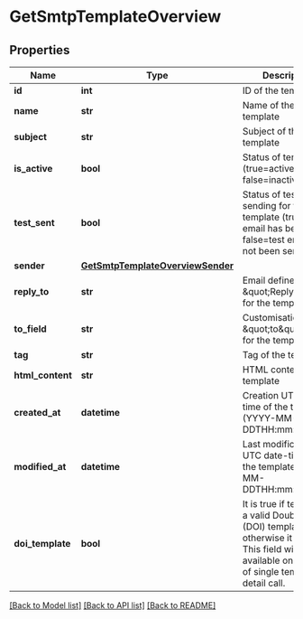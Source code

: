 # GetSmtpTemplateOverview

## Properties
Name | Type | Description | Notes
------------ | ------------- | ------------- | -------------
**id** | **int** | ID of the template | 
**name** | **str** | Name of the template | 
**subject** | **str** | Subject of the template | 
**is_active** | **bool** | Status of template (true&#x3D;active, false&#x3D;inactive) | 
**test_sent** | **bool** | Status of test sending for the template (true&#x3D;test email has been sent, false&#x3D;test email has not been sent) | 
**sender** | [**GetSmtpTemplateOverviewSender**](GetSmtpTemplateOverviewSender.md) |  | 
**reply_to** | **str** | Email defined as the \&quot;Reply to\&quot; for the template | 
**to_field** | **str** | Customisation of the \&quot;to\&quot; field for the template | 
**tag** | **str** | Tag of the template | 
**html_content** | **str** | HTML content of the template | 
**created_at** | **datetime** | Creation UTC date-time of the template (YYYY-MM-DDTHH:mm:ss.SSSZ) | 
**modified_at** | **datetime** | Last modification UTC date-time of the template (YYYY-MM-DDTHH:mm:ss.SSSZ) | 
**doi_template** | **bool** | It is true if template is a valid Double opt-in (DOI) template, otherwise it is false. This field will be available only in case of single template detail call. | [optional] 

[[Back to Model list]](../README.md#documentation-for-models) [[Back to API list]](../README.md#documentation-for-api-endpoints) [[Back to README]](../README.md)

